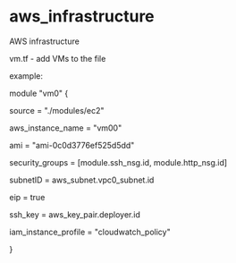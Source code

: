 # aws_infrastructure
AWS infrastructure


vm.tf - add VMs to the file

example:

module "vm0" {

  source               = "./modules/ec2"

  aws_instance_name    = "vm00"

  ami                  = "ami-0c0d3776ef525d5dd"

  security_groups      = [module.ssh_nsg.id, module.http_nsg.id]

  subnetID             = aws_subnet.vpc0_subnet.id

  eip                  = true

  ssh_key              = aws_key_pair.deployer.id

  iam_instance_profile = "cloudwatch_policy"

}